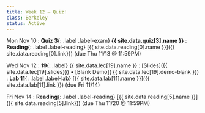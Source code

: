 ```yaml
---
title: Week 12 — Quiz!
class: Berkeley
status: Active
---
```


Mon Nov 10
: **Quiz 3**{: .label .label-exam} **{{ site.data.quiz[3].name }}**
: **Reading**{: .label .label-reading} [{{ site.data.reading[0].name }}]({{ site.data.reading[0].link}}) (due Thu 11/13 @ 11:59PM)

Wed Nov 12
: **19**{: .label} {{ site.data.lec[19].name }} 
    : [Slides]({{ site.data.lec[19].slides}})
      &#8226; [Blank Demo]( {{ site.data.lec[19].demo-blank }})
: **Lab 11**{: .label .label-lab} [{{ site.data.lab[11].name }}]({{ site.data.lab[11].link }}) (due Fri 11/14)

Fri Nov 14
: **Reading**{: .label .label-reading} [{{ site.data.reading[5].name }}]({{ site.data.reading[5].link}}) (due Thu 11/20 @ 11:59PM)

